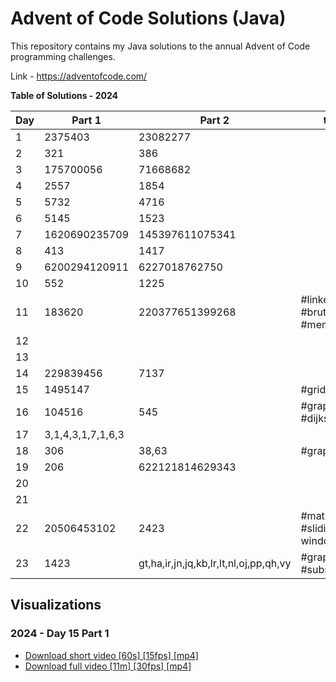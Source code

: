 # Advent of Code Solutions (Java)

This repository contains my Java solutions to the annual Advent of Code programming challenges.

Link - https://adventofcode.com/

**Table of Solutions - 2024**

| Day | Part 1            | Part 2                                 | tags                                   |
|-----|-------------------|----------------------------------------|----------------------------------------|
| 1   | 2375403           | 23082277                               |                                        |
| 2   | 321               | 386                                    |                                        |
| 3   | 175700056         | 71668682                               |                                        |
| 4   | 2557              | 1854                                   |                                        |
| 5   | 5732              | 4716                                   |                                        |
| 6   | 5145              | 1523                                   |                                        |
| 7   | 1620690235709     | 145397611075341                        |                                        |
| 8   | 413               | 1417                                   |                                        |
| 9   | 6200294120911     | 6227018762750                          |                                        |
| 10  | 552               | 1225                                   |                                        |
| 11  | 183620            | 220377651399268                        | #linked-list #brute-force #memoization |
| 12  |                   |                                        |                                        |
| 13  |                   |                                        |                                        |
| 14  | 229839456         | 7137                                   |                                        |
| 15  | 1495147           |                                        | #grid                                  |
| 16  | 104516            | 545                                    | #graph #dijkstra                       |
| 17  | 3,1,4,3,1,7,1,6,3 |                                        |                                        |
| 18  | 306               | 38,63                                  | #graph #bfs                            |
| 19  | 206               | 622121814629343                        |                                        |
| 20  |                   |                                        |                                        | 
| 21  |                   |                                        |                                        |
| 22  | 20506453102       | 2423                                   | #math #sliding-window                  |
| 23  | 1423              | gt,ha,ir,jn,jq,kb,lr,lt,nl,oj,pp,qh,vy | #graph #subsets                        |

## Visualizations

### 2024 - Day 15 Part 1

* [Download short video \[60s\] \[15fps\] \[mp4\]](assets/videos/2024_day15_01_animation-short-15fps.mp4)
* [Download full video \[11m\] \[30fps\] \[mp4\]](assets/videos/2024_day15_01_animation-full-30fps.mp4)

